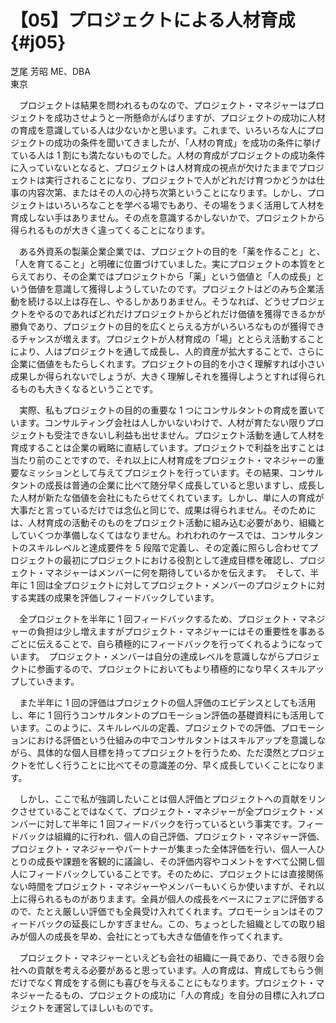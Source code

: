 # 【05】プロジェクトによる人材育成{#j05}

<div class="author">芝尾 芳昭 <span class="author_title">ME、DBA</span></div>
<div class="author_address">東京</div>

　プロジェクトは結果を問われるものなので、プロジェクト・マネジャーはプロジェクトを成功させようと一所懸命がんばりますが、プロジェクトの成功に人材の育成を意識している人は少ないかと思います。これまで、いろいろな人にプロジェクトの成功の条件を聞いてきましたが、「人材の育成」を成功の条件に挙げている人は 1 割にも満たないものでした。人材の育成がプロジェクトの成功条件に入っていないとなると、プロジェクトは人材育成の視点が欠けたままでプロジェクトは実行されることになり、プロジェクトで人がどれだけ育つかどうかは仕事の内容次第、またはその人の心持ち次第ということになります。しかし、プロジェクトはいろいろなことを学べる場でもあり、その場をうまく活用して人材を育成しない手はありません。その点を意識するかしないかで、プロジェクトから得られるものが大きく違ってくることになります。

　ある外資系の製薬企業企業では、プロジェクトの目的を「薬を作ること」と、「人を育てること」と明確に位置づけていました。実にプロジェクトの本質をとらえており、その企業ではプロジェクトから「薬」という価値と「人の成長」という価値を意識して獲得しようしていたのです。プロジェクトはどのみち企業活動を続ける以上は存在し、やるしかありあません。そうなれば、どうせプロジェクトをやるのであればどれだけプロジェクトからどれだけ価値を獲得できるかが勝負であり、プロジェクトの目的を広くとらえる方がいろいろなものが獲得できるチャンスが増えます。プロジェクトが人材育成の「場」ととらえ活動することにより、人はプロジェクトを通して成長し、人的資産が拡大することで、さらに企業に価値をもたらしくれます。プロジェクトの目的を小さく理解すれば小さい成果しか得られないでしょうが、大きく理解しそれを獲得しようとすれば得られるものも大きくなるということです。

　実際、私もプロジェクトの目的の重要な 1 つにコンサルタントの育成を置いています。コンサルティング会社は人しかいないわけで、人材が育たない限りプロジェクトも受注できないし利益も出せません。プロジェクト活動を通して人材を育成することは企業の戦略に直結しています。プロジェクトで利益を出すことは当たり前のことですので、それ以上に人材育成をプロジェクト・マネジャーの重要なミッションとして与えてプロジェクトを行っています。その結果、コンサルタントの成長は普通の企業に比べて随分早く成長していると思いますし、成長した人材が新たな価値を会社にもたらせてくれています。しかし、単に人の育成が大事だと言っているだけでは念仏と同じで、成果は得られません。そのためには、人材育成の活動そのものをプロジェクト活動に組み込む必要があり、組織としていくつか準備しなくてはなりません。われわれのケースでは、コンサルタントのスキルレベルと達成要件を 5 段階で定義し、その定義に照らし合わせてプロジェクトの最初にプロジェクトにおける役割として達成目標を確認し、プロジェクト・マネジャーはメンバーに何を期待しているかを伝えます。　そして、半年に 1 回は全プロジェクトに対してプロジェクト・メンバーのプロジェクトに対する実践の成果を評価しフィードバックしています。

　全プロジェクトを半年に 1 回フィードバックするため、プロジェクト・マネジャーの負担は少し増えますがプロジェクト・マネジャーにはその重要性を事あるごとに伝えることで、自ら積極的にフィードバックを行ってくれるようになっています。　プロジェクト・メンバーは自分の達成レベルを意識しながらプロジェクトに参画するので、プロジェクトにおいてもより積極的になり早くスキルアップしていきます。

　また半年に 1 回の評価はプロジェクトの個人評価のエビデンスとしても活用し、年に 1 回行うコンサルタントのプロモーション評価の基礎資料にも活用しています。このように、スキルレベルの定義、プロジェクトでの評価、プロモーションにおける評価という仕組みの中でコンサルタントはスキルアップを意識しながら、具体的な個人目標を持ってプロジェクトを行うため、ただ漠然とプロジェクトを忙しく行うことに比べてその意識差の分、早く成長していくことになります。

　しかし、ここで私が強調したいことは個人評価とプロジェクトへの貢献をリンクさせていることではなくて、プロジェクト・マネジャーが全プロジェクト・メンバーに対して半年に 1 回フィードバックを行っているという事実です。フィードバックは組織的に行われ、個人の自己評価、プロジェクト・マネジャー評価、プロジェクト・マネジャーやパートナーが集まった全体評価を行い、個人一人ひとりの成長や課題を客観的に議論し、その評価内容やコメントをすべて公開し個人にフィードバックしていることです。そのために、プロジェクトには直接関係ない時間をプロジェクト・マネジャーやメンバーもいくらか使いますが、それ以上に得られるものがありまます。全員が個人の成長をベースにフェアに評価するので、たとえ厳しい評価でも全員受け入れてくれます。プロモーションはそのフィードバックの延長にしかすぎません。この、ちょっとした組織としての取り組みが個人の成長を早め、会社にとっても大きな価値を作ってくれます。

　プロジェクト・マネジャーといえども会社の組織に一員であり、できる限り会社への貢献を考える必要があると思っています。人の育成は、育成してもらう側だけでなく育成をする側にも喜びを与えることにもなります。プロジェクト・マネジャーたるもの、プロジェクトの成功に「人の育成」を自分の目標に入れプロジェクトを運営してほしいものです。
